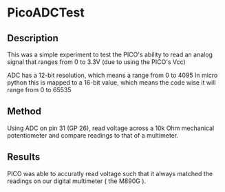 # PicoADCTest

## Description

This was a simple experiment to test the PICO's ability to read an analog signal that ranges from 0 to 3.3V  (due to using the PICO's Vcc)

ADC has a 12-bit resolution, which means a range from 0 to 4095
In micro python this is mapped to a 16-bit value, which means the code wise it will range from 0 to 65535

## Method

Using ADC on pin 31 (GP 26), read voltage across a 10k Ohm mechanical potentiometer and compare readings to that of a multimeter.


## Results

PICO was able to accuratly read voltage such that it always matched the readings on our digital multimeter ( the M890G ).
